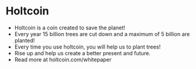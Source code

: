# Holtcoin

- Holtcoin is a coin created to save the planet!
- Every year 15 billion trees are cut down and a maximum of 5 billion are planted!
- Every time you use holtcoin, you will help us to plant trees!
- Rise up and help us create a better present and future.
- Read more at holtcoin.com/whitepaper

